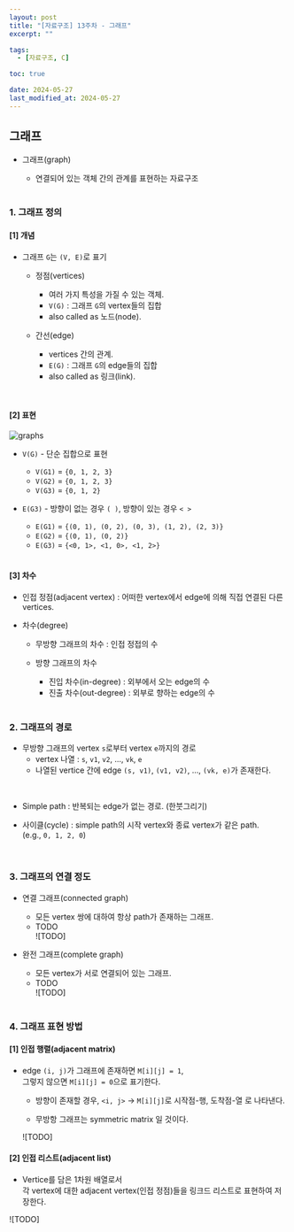 ```yaml
---
layout: post
title: "[자료구조] 13주차 - 그래프"
excerpt: ""

tags:
  - [자료구조, C]

toc: true

date: 2024-05-27
last_modified_at: 2024-05-27
---
```

## 그래프
- 그래프(graph)

  - 연결되어 있는 객체 간의 관계를 표현하는 자료구조  

  <br>

### 1. 그래프 정의
#### [1] 개념
- 그래프 `G`는 `(V, E)`로 표기

  - 정점(vertices)
     - 여러 가지 특성을 가질 수 있는 객체.
     - `V(G)` : 그래프 `G`의 vertex들의 집합
     - also called as 노드(node).

  - 간선(edge)
    - vertices 간의 관계.
    - `E(G)` : 그래프 `G`의 edge들의 집합
    - also called as 링크(link).  

<br>

#### [2] 표현
![graphs][def]
- `V(G)` - 단순 집합으로 표현
  - `V(G1)` = `{0, 1, 2, 3}`
  - `V(G2)` = `{0, 1, 2, 3}`
  - `V(G3)` = `{0, 1, 2}`

- `E(G3)` - 방향이 없는 경우 `( )`, 방향이 있는 경우 `< >`
  - `E(G1)` = `{(0, 1), (0, 2), (0, 3), (1, 2), (2, 3)}`
  - `E(G2)` = `{(0, 1), (0, 2)}`
  - `E(G3)` = `{<0, 1>, <1, 0>, <1, 2>}`

  <br>

#### [3] 차수
- 인접 정점(adjacent vertex) : 어떠한 vertex에서 edge에 의해 직접 연결된 다른 vertices.  


- 차수(degree)
  - 무방향 그래프의 차수 : 인접 정접의 수
  - 방향 그래프의 차수
    - 진입 차수(in-degree) : 외부에서 오는 edge의 수
    - 진출 차수(out-degree) : 외부로 향하는 edge의 수  

    <br>

### 2. 그래프의 경로
- 무방향 그래프의 vertex `s`로부터 vertex `e`까지의 경로  
  - vertex 나열 : `s`, `v1`, `v2`, ..., `vk`, `e`
  - 나열된 vertice 간에 edge `(s, v1)`, `(v1, v2)`, ..., `(vk, e)`가 존재한다.  

<br>

- Simple path : 반복되는 edge가 없는 경로. (한붓그리기)

- 사이클(cycle) : simple path의 시작 vertex와 종료 vertex가 같은 path.  
(e.g., `0, 1, 2, 0`)  

<br>

### 3. 그래프의 연결 정도
- 연결 그래프(connected graph)
  - 모든 vertex 쌍에 대하여 항상 path가 존재하는 그래프.  
  - TODO  
  ![TODO]

- 완전 그래프(complete graph)
  - 모든 vertex가 서로 연결되어 있는 그래프.  
  - TODO  
  ![TODO]  

  <br>

### 4. 그래프 표현 방법
#### [1] 인접 행렬(adjacent matrix)
- edge `(i, j)`가 그래프에 존재하면 `M[i][j] = 1`,  
그렇지 않으면 `M[i][j] = 0`으로 표기한다.  

  - 방향이 존재할 경우, `<i, j>` -> `M[i][j]`로 시작점-행, 도착점-열 로 나타낸다.  

  - 무방항 그래프는 symmetric matrix 일 것이다.  

  ![TODO]

#### [2] 인접 리스트(adjacent list)
- Vertice를 담은 1차원 배열로서  
각 vertex에 대한 adjacent vertex(인접 정점)들을 링크드 리스트로 표현하여 저장한다.  

![TODO]

[def]: https://i.imgur.com/xu7Q8V5.png